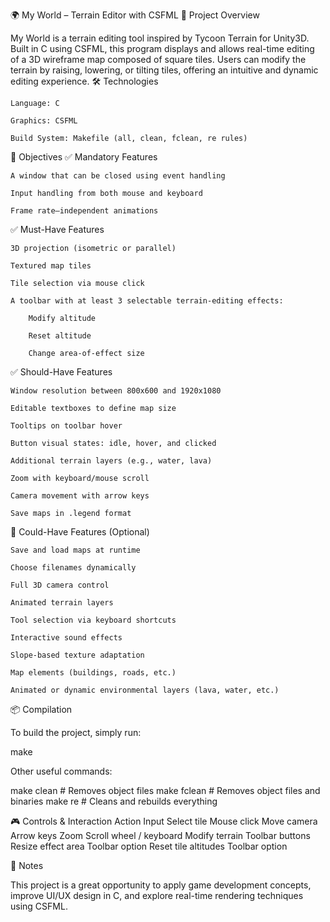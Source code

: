 🌍 My World – Terrain Editor with CSFML
🧠 Project Overview

My World is a terrain editing tool inspired by Tycoon Terrain for Unity3D. Built in C using CSFML, this program displays and allows real-time editing of a 3D wireframe map composed of square tiles. Users can modify the terrain by raising, lowering, or tilting tiles, offering an intuitive and dynamic editing experience.
🛠️ Technologies

    Language: C

    Graphics: CSFML

    Build System: Makefile (all, clean, fclean, re rules)

🎯 Objectives
✅ Mandatory Features

    A window that can be closed using event handling

    Input handling from both mouse and keyboard

    Frame rate–independent animations

✅ Must-Have Features

    3D projection (isometric or parallel)

    Textured map tiles

    Tile selection via mouse click

    A toolbar with at least 3 selectable terrain-editing effects:

        Modify altitude

        Reset altitude

        Change area-of-effect size

✅ Should-Have Features

    Window resolution between 800x600 and 1920x1080

    Editable textboxes to define map size

    Tooltips on toolbar hover

    Button visual states: idle, hover, and clicked

    Additional terrain layers (e.g., water, lava)

    Zoom with keyboard/mouse scroll

    Camera movement with arrow keys

    Save maps in .legend format

🧪 Could-Have Features (Optional)

    Save and load maps at runtime

    Choose filenames dynamically

    Full 3D camera control

    Animated terrain layers

    Tool selection via keyboard shortcuts

    Interactive sound effects

    Slope-based texture adaptation

    Map elements (buildings, roads, etc.)

    Animated or dynamic environmental layers (lava, water, etc.)

📦 Compilation

To build the project, simply run:

make

Other useful commands:

make clean     # Removes object files
make fclean    # Removes object files and binaries
make re        # Cleans and rebuilds everything

🎮 Controls & Interaction
Action	Input
Select tile	Mouse click
Move camera	Arrow keys
Zoom	Scroll wheel / keyboard
Modify terrain	Toolbar buttons
Resize effect area	Toolbar option
Reset tile altitudes	Toolbar option

📌 Notes

This project is a great opportunity to apply game development concepts, improve UI/UX design in C, and explore real-time rendering techniques using CSFML.
